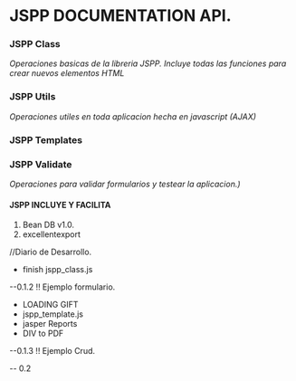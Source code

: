JSPP DOCUMENTATION API.
============

### JSPP Class
*Operaciones basicas de la libreria JSPP. Incluye todas las funciones para crear nuevos elementos HTML*

### JSPP Utils
*Operaciones utiles en toda aplicacion hecha en javascript (AJAX)*

### JSPP Templates

### JSPP Validate
*Operaciones para validar formularios y testear la aplicacion.)*



#### JSPP INCLUYE Y FACILITA
1. Bean DB v1.0. 
2. excellentexport



//Diario de Desarrollo.

* finish jspp_class.js

--0.1.2 !! Ejemplo formulario.

* LOADING GIFT
* jspp_template.js
* jasper Reports
* DIV to PDF

--0.1.3 !! Ejemplo Crud.





-- 0.2

